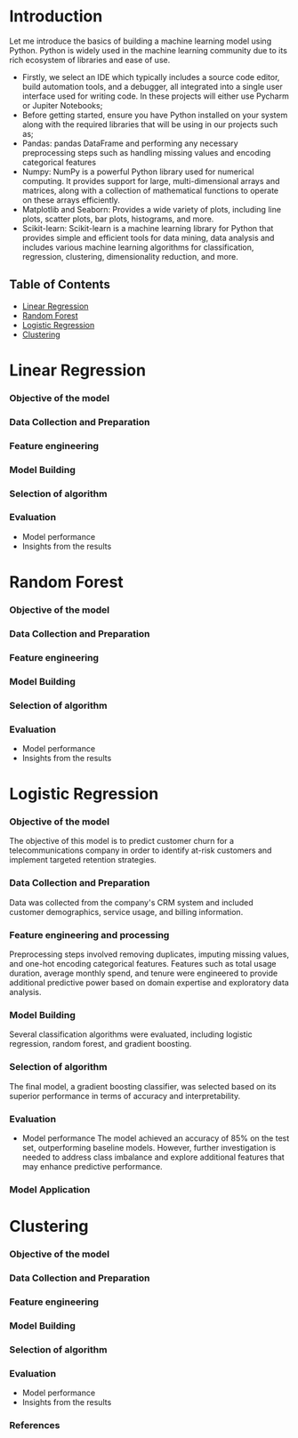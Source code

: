 # Introduction
Let me introduce the basics of building a machine learning model using Python. Python is widely used in the machine learning community due to its rich ecosystem of libraries and ease of use.
- Firstly, we select an IDE which typically includes a source code editor, build automation tools, and a debugger, all integrated into a single user interface used for writing code. In these projects will either use Pycharm or Jupiter Notebooks;
- Before getting started, ensure you have Python installed on your system along with the required libraries that will be using in our projects such as;
- Pandas: pandas DataFrame and performing any necessary preprocessing steps such as handling missing values and encoding categorical features
- Numpy: NumPy is a powerful Python library used for numerical computing. It provides support for large, multi-dimensional arrays and matrices, along with a collection of mathematical functions to operate on these arrays efficiently.
- Matplotlib and Seaborn: Provides a wide variety of plots, including line plots, scatter plots, bar plots, histograms, and more.
- Scikit-learn: Scikit-learn is a machine learning library for Python that provides simple and efficient tools for data mining, data analysis and includes various machine learning algorithms for classification, regression, clustering, dimensionality reduction, and more.
## Table of Contents
- [Linear Regression](#linear-regression)
- [Random Forest](#random-forest)
- [Logistic Regression](#logistic-regression)
- [Clustering](#clustering)

# Linear Regression
### Objective of the model
### Data Collection and Preparation
### Feature engineering
### Model Building
### Selection of algorithm
### Evaluation
- Model performance
- Insights from the results

# Random Forest
### Objective of the model
### Data Collection and Preparation
### Feature engineering
### Model Building
### Selection of algorithm
### Evaluation
- Model performance
- Insights from the results


# Logistic Regression
### Objective of the model
The objective of this model is to predict customer churn for a telecommunications company in order to identify at-risk customers and implement targeted retention strategies. 
### Data Collection and Preparation
Data was collected from the company's CRM system and included customer demographics, service usage, and billing information.
### Feature engineering and processing
Preprocessing steps involved removing duplicates, imputing missing values, and one-hot encoding categorical features. Features such as total usage duration, average monthly spend, and tenure were engineered to provide additional predictive power based on domain expertise and exploratory data analysis.
### Model Building
Several classification algorithms were evaluated, including logistic regression, random forest, and gradient boosting. 
### Selection of algorithm
The final model, a gradient boosting classifier, was selected based on its superior performance in terms of accuracy and interpretability. 
### Evaluation
- Model performance
The model achieved an accuracy of 85% on the test set, outperforming baseline models. However, further investigation is needed to address class imbalance and explore additional features that may enhance predictive performance.
### Model Application


# Clustering
### Objective of the model
### Data Collection and Preparation
### Feature engineering
### Model Building
### Selection of algorithm
### Evaluation
- Model performance
- Insights from the results





### References

